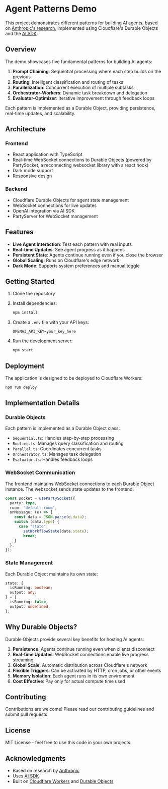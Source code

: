 # Agent Patterns Demo

This project demonstrates different patterns for building AI agents, based on [Anthropic's research](https://www.anthropic.com/research/building-effective-agents), implemented using Cloudflare's Durable Objects and the [AI SDK](https://sdk.vercel.ai/).

## Overview

The demo showcases five fundamental patterns for building AI agents:

1. **Prompt Chaining**: Sequential processing where each step builds on the previous
2. **Routing**: Intelligent classification and routing of tasks
3. **Parallelization**: Concurrent execution of multiple subtasks
4. **Orchestrator-Workers**: Dynamic task breakdown and delegation
5. **Evaluator-Optimizer**: Iterative improvement through feedback loops

Each pattern is implemented as a Durable Object, providing persistence, real-time updates, and scalability.

## Architecture

### Frontend

- React application with TypeScript
- Real-time WebSocket connections to Durable Objects (powered by PartySocket, a reconnecting websocket library with a react hook)
- Dark mode support
- Responsive design

### Backend

- Cloudflare Durable Objects for agent state management
- WebSocket connections for live updates
- OpenAI integration via AI SDK
- PartyServer for WebSocket management

## Features

- **Live Agent Interaction**: Test each pattern with real inputs
- **Real-time Updates**: See agent progress as it happens
- **Persistent State**: Agents continue running even if you close the browser
- **Global Scaling**: Runs on Cloudflare's edge network
- **Dark Mode**: Supports system preferences and manual toggle

## Getting Started

1. Clone the repository
2. Install dependencies:

   ```bash
   npm install
   ```

3. Create a `.env` file with your API keys:

   ```
   OPENAI_API_KEY=your_key_here
   ```

4. Run the development server:
   ```bash
   npm start
   ```

## Deployment

The application is designed to be deployed to Cloudflare Workers:

```bash
npm run deploy
```

## Implementation Details

### Durable Objects

Each pattern is implemented as a Durable Object class:

- `Sequential.ts`: Handles step-by-step processing
- `Routing.ts`: Manages query classification and routing
- `Parallel.ts`: Coordinates concurrent tasks
- `Orchestrator.ts`: Manages task delegation
- `Evaluator.ts`: Handles feedback loops

### WebSocket Communication

The frontend maintains WebSocket connections to each Durable Object instance. The websocket sends state updates to the frontend.

```typescript
const socket = usePartySocket({
  party: type,
  room: "default-room",
  onMessage: (e) => {
    const data = JSON.parse(e.data);
    switch (data.type) {
      case "state":
        setWorkflowState(data.state);
        break;
    }
  },
});
```

### State Management

Each Durable Object maintains its own state:

```typescript
state: {
  isRunning: boolean;
  output: any;
} = {
  isRunning: false,
  output: undefined,
};
```

## Why Durable Objects?

Durable Objects provide several key benefits for hosting AI agents:

1. **Persistence**: Agents continue running even when clients disconnect
2. **Real-time Updates**: WebSocket connections enable live progress streaming
3. **Global Scale**: Automatic distribution across Cloudflare's network
4. **Flexible Triggers**: Can be activated by HTTP, cron jobs, or other events
5. **Memory Isolation**: Each agent runs in its own environment
6. **Cost Effective**: Pay only for actual compute time used

## Contributing

Contributions are welcome! Please read our contributing guidelines and submit pull requests.

## License

MIT License - feel free to use this code in your own projects.

## Acknowledgments

- Based on research by [Anthropic](https://www.anthropic.com/research/building-effective-agents)
- Uses [AI SDK](https://sdk.vercel.ai/docs/foundations/agents)
- Built on [Cloudflare Workers](https://workers.cloudflare.com/) and [Durable Objects](https://developers.cloudflare.com/workers/learning/using-durable-objects)
